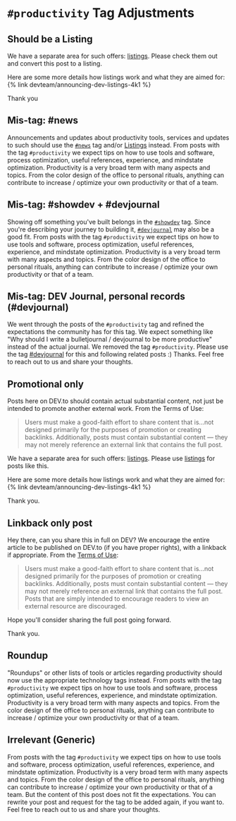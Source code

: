 # `#productivity` Tag Adjustments

## Should be a Listing

We have a separate area for such offers: [listings](https://dev.to/listings).
Please check them out and convert this post to a listing.

Here are some more details how listings work and what they are aimed for:
{% link devteam/announcing-dev-listings-4k1 %}

Thank you

## Mis-tag: #news

Announcements and updates about productivity tools, services and updates to such should use the [`#news`](https://dev.to/t/news) tag and/or [Listings](https://dev.to/listings) instead. From posts with the tag `#productivity` we expect tips on how to use tools and software, process optimization, useful references, experience, and mindstate optimization.
Productivity is a very broad term with many aspects and topics. From the color design of the office to personal rituals, anything can contribute to increase / optimize your own productivity or that of a team.

## Mis-tag: #showdev + #devjournal

Showing off something you've built belongs in the [`#showdev`](https://dev.to/t/showdev) tag. Since you're describing your journey to building it, [`#devjournal`](https://dev.to/t/devjournal) may also be a good fit. From posts with the tag `#productivity` we expect tips on how to use tools and software, process optimization, useful references, experience, and mindstate optimization.
Productivity is a very broad term with many aspects and topics. From the color design of the office to personal rituals, anything can contribute to increase / optimize your own productivity or that of a team.

## Mis-tag: DEV Journal, personal records (#devjournal)

We went through the posts of the `#productivity` tag and refined the expectations the community has for this tag.
We expect something like "Why should I write a bulletjournal / devjournal to be more productive" instead of the actual journal.
We removed the tag `#productivity`.
Please use the tag [#devjournal](https://dev.to/t/devjournal) for this and following related posts :)
Thanks.
Feel free to reach out to us and share your thoughts.

## Promotional only

Posts here on DEV.to should contain actual substantial content, not just be intended to promote another external work. From the Terms of Use:

> Users must make a good-faith effort to share content that is...not designed primarily for the purposes of promotion or creating backlinks. Additionally, posts must contain substantial content — they may not merely reference an external link that contains the full post.

We have a separate area for such offers: [listings](https://dev.to/listings).
Please use [listings](https://dev.to/listings) for posts like this.

Here are some more details how listings work and what they are aimed for:
{% link devteam/announcing-dev-listings-4k1 %}

Thank you.

## Linkback only post

Hey there, can you share this in full on DEV?
We encourage the entire article to be published on DEV.to (if you have proper rights), with a linkback if appropriate.
From the [Terms of Use](https://dev.to/terms):

> Users must make a good-faith effort to share content that is...not designed primarily for the purposes of promotion or creating backlinks. Additionally, posts must contain substantial content — they may not merely reference an external link that contains the full post.
> Posts that are simply intended to encourage readers to view an external resource are discouraged.

Hope you'll consider sharing the full post going forward.

Thank you.

## Roundup

"Roundups" or other lists of tools or articles regarding productivity should now use the appropriate technology tags instead. From posts with the tag `#productivity` we expect tips on how to use tools and software, process optimization, useful references, experience, and mindstate optimization.
Productivity is a very broad term with many aspects and topics. From the color design of the office to personal rituals, anything can contribute to increase / optimize your own productivity or that of a team.

## Irrelevant (Generic)

From posts with the tag `#productivity` we expect tips on how to use tools and software, process optimization, useful references, experience, and mindstate optimization.
Productivity is a very broad term with many aspects and topics. From the color design of the office to personal rituals, anything can contribute to increase / optimize your own productivity or that of a team.
But the content of this post does not fit the expectations.
You can rewrite your post and request for the tag to be added again, if you want to.
Feel free to reach out to us and share your thoughts.
